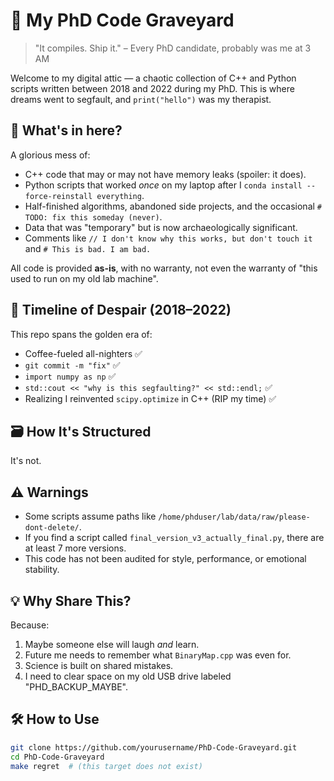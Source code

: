 # 🧠 My PhD Code Graveyard

> "It compiles. Ship it." – Every PhD candidate, probably was me at 3 AM

Welcome to my digital attic — a chaotic collection of C++ and Python scripts written between 2018 and 2022 during my PhD. This is where dreams went to segfault, and `print("hello")` was my therapist.

## 🧱 What's in here?

A glorious mess of:
- C++ code that may or may not have memory leaks (spoiler: it does).
- Python scripts that worked *once* on my laptop after I `conda install --force-reinstall everything`.
- Half-finished algorithms, abandoned side projects, and the occasional `# TODO: fix this someday (never)`.
- Data that was "temporary" but is now archaeologically significant.
- Comments like `// I don't know why this works, but don't touch it` and `# This is bad. I am bad.`

All code is provided **as-is**, with no warranty, not even the warranty of "this used to run on my old lab machine".

## 📅 Timeline of Despair (2018–2022)

This repo spans the golden era of:
- Coffee-fueled all-nighters ✅
- `git commit -m "fix"` ✅
- `import numpy as np` ✅
- `std::cout << "why is this segfaulting?" << std::endl;` ✅
- Realizing I reinvented `scipy.optimize` in C++ (RIP my time) ✅

## 🗃️ How It's Structured
It's not.

## ⚠️ Warnings
- Some scripts assume paths like `/home/phduser/lab/data/raw/please-dont-delete/`.
- If you find a script called `final_version_v3_actually_final.py`, there are at least 7 more versions.
- This code has not been audited for style, performance, or emotional stability.

## 💡 Why Share This?

Because:
1. Maybe someone else will laugh *and* learn.
2. Future me needs to remember what `BinaryMap.cpp` was even for.
3. Science is built on shared mistakes.
4. I need to clear space on my old USB drive labeled "PHD_BACKUP_MAYBE".

## 🛠️ How to Use

```bash
git clone https://github.com/yourusername/PhD-Code-Graveyard.git
cd PhD-Code-Graveyard
make regret  # (this target does not exist)

